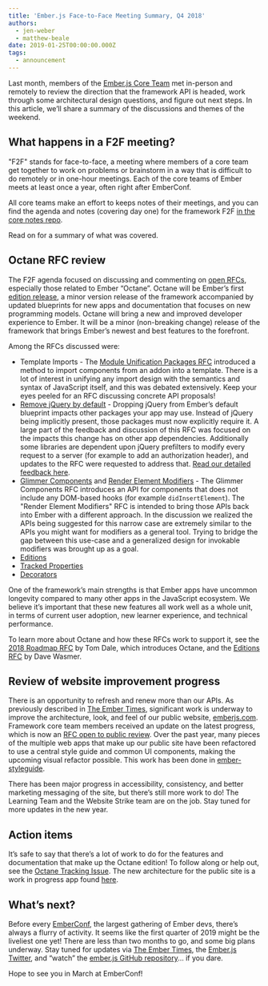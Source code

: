 ```yaml
---
title: 'Ember.js Face-to-Face Meeting Summary, Q4 2018'
authors:
  - jen-weber
  - matthew-beale
date: 2019-01-25T00:00:00.000Z
tags:
  - announcement
---
```



Last month, members of the [Ember.js Core Team](https://emberjs.com/team/) met in-person and remotely to review the direction that the framework API is headed, work through some architectural design questions, and figure out next steps. In this article, we’ll share a summary of the discussions and themes of the weekend.

## What happens in a F2F meeting?

"F2F" stands for face-to-face, a meeting where members of a core team get together to work on problems or brainstorm in a way that is difficult to do remotely or in one-hour meetings. Each of the core teams of Ember meets at least once a year, often right after EmberConf.

All core teams make an effort to keeps notes of their meetings, and you can find the agenda and notes (covering day one) for the framework F2F [in the core notes repo](https://github.com/emberjs/core-notes/blob/master/ember.js/2018-12/F2F-Ember-Core-Team-20181215.md).

Read on for a summary of what was covered.

## Octane RFC review

The F2F agenda focused on discussing and commenting on [open RFCs](https://github.com/emberjs/rfcs/pulls), especially those related to Ember “Octane”. Octane will be Ember’s first [edition release](https://github.com/emberjs/rfcs/pull/371), a minor version release of the framework accompanied by updated blueprints for new apps and documentation that focuses on new programming models. Octane will bring a new and improved developer experience to Ember. It will be a minor (non-breaking change) release of the framework that brings Ember’s newest and best features to the forefront.

Among the RFCs discussed were:

- Template Imports - The [Module Unification Packages RFC](https://github.com/emberjs/rfcs/pull/367) introduced a method to import components from an addon into a template. There is a lot of interest in unifying any import design with the semantics and syntax of JavaScript itself, and this was debated extensively. Keep your eyes peeled for an RFC discussing concrete API proposals!
- [Remove jQuery by default](https://github.com/emberjs/rfcs/pull/386) - Dropping jQuery from Ember’s default blueprint impacts other packages your app may use. Instead of jQuery being implicitly present, those packages must now explicitly require it. A large part of the feedback and discussion of this RFC was focused on the impacts this change has on other app dependencies. Additionally some libraries are dependent upon jQuery prefilters to modify every request to a server (for example to add an authorization header), and updates to the RFC were requested to address that. [Read our detailed feedback here](https://github.com/emberjs/rfcs/pull/386#issuecomment-449666712).
- [Glimmer Components](https://github.com/emberjs/rfcs/pull/416) and [Render Element Modifiers](https://github.com/emberjs/rfcs/pull/415) - The Glimmer Components RFC introduces an API for components that does not include any DOM-based hooks (for example `didInsertElement`). The "Render Element Modifiers" RFC is intended to bring those APIs back into Ember with a different approach. In the discussion we realized the APIs being suggested for this narrow case are extremely similar to the APIs you might want for modifiers as a general tool. Trying to bridge the gap between this use-case and a generalized design for invokable modifiers was brought up as a goal.
- [Editions](https://github.com/emberjs/rfcs/pull/371)
- [Tracked Properties](https://github.com/emberjs/rfcs/pull/410)
- [Decorators](https://github.com/emberjs/rfcs/pull/408)

One of the framework’s main strengths is that Ember apps have uncommon longevity compared to many other apps in the JavaScript ecosystem. We believe it’s important that these new features all work well as a whole unit, in terms of current user adoption, new learner experience, and technical performance. 

To learn more about Octane and how these RFCs work to support it, see the [2018 Roadmap RFC](https://github.com/emberjs/rfcs/pull/364) by Tom Dale, which introduces Octane, and the [Editions RFC](https://github.com/emberjs/rfcs/pull/371) by Dave Wasmer.

## Review of website improvement progress

There is an opportunity to refresh and renew more than our APIs. As previously described in [The Ember Times](https://the-emberjs-times.ongoodbits.com/), significant work is underway to improve the architecture, look, and feel of our public website, [emberjs.com](https://emberjs.com). Framework core team members received an update on the latest progress, which is now an [RFC open to public review](https://github.com/emberjs/rfcs/pull/425). Over the past year, many pieces of the multiple web apps that make up our public site have been refactored to use a central style guide and common UI components, making the upcoming visual refactor possible. This work has been done in [ember-styleguide](https://github.com/ember-learn/ember-styleguide). 

There has been major progress in accessibility, consistency, and better marketing messaging of the site, but there’s still more work to do! The Learning Team and the Website Strike team are on the job. Stay tuned for more updates in the new year.

## Action items

It’s safe to say that there’s a lot of work to do for the features and documentation that make up the Octane edition! To follow along or help out, see the [Octane Tracking Issue](https://github.com/emberjs/ember.js/issues/17234). The new architecture for the public site is a work in progress app found [here](https://github.com/ember-learn/ember-website).

## What’s next?

Before every [EmberConf](https://emberconf.com/), the largest gathering of Ember devs, there’s always a flurry of activity. It seems like the first quarter of 2019 might be the liveliest one yet! There are less than two months to go, and some big plans underway. Stay tuned for updates via [The Ember Times](https://the-emberjs-times.ongoodbits.com/), the [Ember.js Twitter](https://twitter.com/emberjs), and “watch” the [ember.js GitHub repository](https://github.com/emberjs/ember.js)... if you dare. 

Hope to see you in March at EmberConf!

